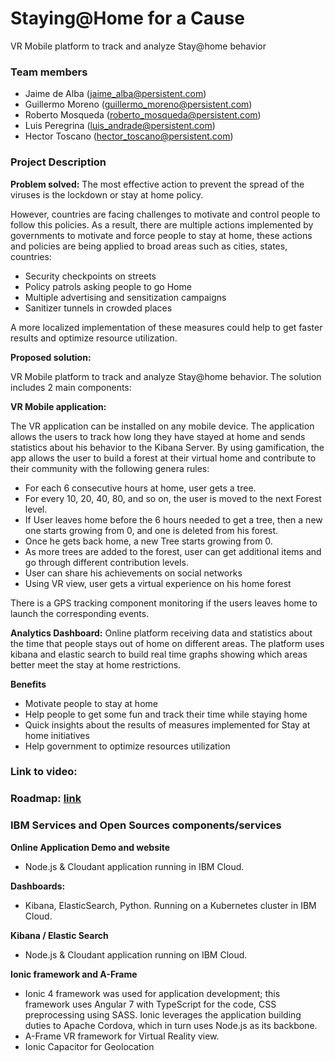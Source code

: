 # Staying@Home for a Cause

VR Mobile platform to track and analyze Stay@home behavior

   ### Team members
   * Jaime de Alba (jaime_alba@persistent.com)
   * Guillermo Moreno (guillermo_moreno@persistent.com)
   * Roberto Mosqueda (roberto_mosqueda@persistent.com)
   * Luis Peregrina (luis_andrade@persistent.com)
   * Hector Toscano (hector_toscano@persistent.com)
   
  ### Project Description
  
  **Problem solved:**
The most effective action to prevent the spread of the viruses is the lockdown or stay at home policy. 

However, countries are facing challenges to motivate and control people to follow this policies. As a result, there are multiple actions implemented by governments to motivate and force people to stay at home, these actions and policies are being applied to broad areas such as cities, states, countries:
  - Security checkpoints on streets
  - Policy patrols asking people to go Home
  - Multiple advertising and sensitization campaigns
  - Sanitizer tunnels in crowded places
 
 A more localized implementation of these measures could help to get faster results and optimize resource utilization.

**Proposed solution:** 

VR Mobile platform to track and analyze Stay@home behavior. The solution includes 2 main components:

**VR Mobile application:**

The VR application can be installed on any mobile device.
The application allows the users to track how long they have stayed at home and sends statistics about his behavior to the Kibana Server.
By using gamification, the app allows the user to build a forest at their virtual home and contribute to their community with the following genera rules:
-	For each 6 consecutive hours at home, user gets a tree.
-	For every 10, 20, 40, 80, and so on, the user is moved to the next Forest level.
-	If User leaves home before the 6 hours needed to get a tree, then a new one starts growing from 0, and one is deleted from his forest.
-  Once he gets back home, a new Tree starts growing from 0.
-	As more trees are added to the forest, user can get additional items and go through different contribution levels.
- User can share his achievements on social networks
- Using VR view, user gets a virtual experience on his home forest

There is a GPS tracking component monitoring if the users leaves home to launch the corresponding events.

**Analytics Dashboard:**
Online platform receiving data and statistics about the time that people stays out of home on different areas. 
The platform uses kibana and elastic search to build real time graphs showing which areas better meet the stay at home restrictions.

**Benefits**
-	Motivate people to stay at home
-	Help people to get some fun and track their time while staying home
-	Quick insights about the results of measures implemented for Stay at home initiatives 
-	Help government to optimize resources utilization 


### Link to video:

### Roadmap: <a href="/docs/Staying@Home Roadmap.pdf">link</a>

### IBM Services and Open Sources components/services

**Online Application Demo and website**
- Node.js & Cloudant application running in IBM Cloud.

**Dashboards:**
- Kibana, ElasticSearch, Python. Running on a Kubernetes cluster in IBM Cloud. 

**Kibana / Elastic Search**
- Node.js & Cloudant application running on IBM Cloud.

**Ionic framework and A-Frame**
- Ionic 4 framework was used for application development; this framework uses Angular 7 with TypeScript for the code, CSS preprocessing using SASS. Ionic leverages the application building duties to Apache Cordova, which in turn uses Node.js as its backbone.
- A-Frame VR framework for Virtual Reality view.
- Ionic Capacitor for Geolocation

